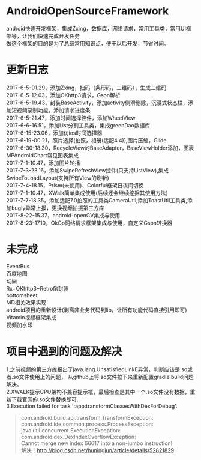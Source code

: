 # AndroidOpenSourceFramework
android快速开发框架，集成Zxing，数据库，网络请求，常用工具类，常用UI框架等，让我们快速完成开发任务<br>
做这个框架的目的是为了总结常用知识点，便于以后开发，节省时间。

# 更新日志
2017-6-5-01.29，添加Zxing，扫码（条形码，二维码），生成二维码<br>
2017-6-5-12.03，添加OKhttp3请求，Gson解析<br>
2017-6-5-19.43，封装BaseActivity，添加activity侧滑删除，沉浸式状态栏，添加短视频录制功能，添加请求进度条<br>
2017-6-5-21.47，添加时间选择控件，添加WheelView<br>
2017-6-6-16.51，添加List分割工具类，集成greenDao数据库<br>
2017-6-15-23.06，添加仿ios时间选择器<br>
2017-6-19-00.21，照片选择(拍照，相册(适配4.4)),图片压缩，Glide<br>
2017-6-30-18.30，RecycleView的BaseAdapter，BaseViewHolder添加，图表MPAndroidChart常见图表集成<br>
2017-7-1-10.47，添加图片轮播<br>
2017-7-3-23.16，添加SwipeRefreshView控件(只支持ListView),集成SwipeToLoadLayout(支持所有View的刷新)<br>
2017-7-4-18.15，Prism(未使用)、Colorful框架日夜间切换<br>
2017-7-1-10.47，XWalk简单集成使用(后续还会继续挖掘其使用方法)<br>
2017-7-7-18.35，添加适配7.0拍照的工具类CameraUtil,添加ToastUtil工具类,添加bugly异常上报，更换视频拍摄第三方库<br>
2017-8-22-15.37，android-openCV集成与使用<br>
2017-8-23-17.10，OkGo网络请求框架集成与使用，自定义Gson转换器<br>

# 未完成
EventBus<br>
百度地图<br>
动画<br>
Rx+OKhttp3+Retrofit封装<br>
bottomsheet<br>
MD相关效果实现<br>
android项目的重新设计(剥离非业务代码到lib，让所有功能代码直接引用即可)<br>
Vitamin视频框架集成<br>
视频加水印<br>

# 项目中遇到的问题及解决
1.之前视频的第三方库报出了java.lang.UnsatisfiedLinkE异常，判断应该是.so或者.so文件使用上的问题，
从github上将.so文件拉下来重新配置gradle.build问题解决。<br>
2.XWALK提示CPU架构不兼容提示框，最后检查是其中一个.so文件没有数据，重新下载官网的.so文件替换即可.<br>
3.Execution failed for task ':app:transformClassesWithDexForDebug'.<br>
  > com.android.build.api.transform.TransformException: com.android.ide.common.process.ProcessException: <br>
  java.util.concurrent.ExecutionException: com.android.dex.DexIndexOverflowException:<br>
  Cannot merge new index 66617 into a non-jumbo instruction!<br>
  解决：http://blog.csdn.net/huningjun/article/details/52821829




